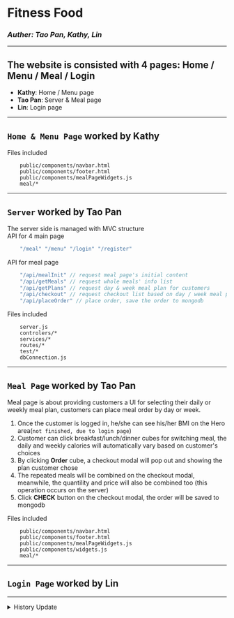 # Fitness Food 
### _Auther: Tao Pan, Kathy, Lin_
---

## The website is consisted with 4 pages: Home / Menu / Meal / Login

* **Kathy**: Home / Menu page
* **Tao Pan**: Server & Meal page
* **Lin**: Login page

---
## `Home & Menu Page` worked by Kathy

Files included
``` 
    public/components/navbar.html
    public/components/footer.html
    public/components/mealPageWidgets.js
    meal/*
```
---
## `Server` worked by Tao Pan
The server side is managed with MVC structure  
API for 4 main page
```js
    "/meal" "/menu" "/login" "/register"
```
API for meal page 
```js
    "/api/mealInit" // request meal page's initial content
    "/api/getMeals" // request whole meals' info list
    "/api/getPlans" // request day & week meal plan for customers
    "/api/checkout" // request checkout list based on day / week meal plan
    "/api/placeOrder" // place order, save the order to mongodb
```
Files included
``` 
    server.js 
    controlers/*
    services/*
    routes/*
    test/*
    dbConnection.js
```

---
## `Meal Page` worked by Tao Pan
Meal page is about providing customers a UI for selecting their daily or weekly meal plan, customers can place meal order by day or week.  
1. Once the customer is logged in, he/she can see his/her BMI on the Hero area(`not finished, due to login page`)
2. Customer can click breakfast/lunch/dinner cubes for switching meal, the daily and weekly calories will automatically vary based on customer's choices 
3. By clicking **Order** cube, a checkout modal will pop out and showing the plan customer chose
4. The repeated meals will be combined on the checkout modal, meanwhile, the quantility and price will also be combined too (this operation occurs on the server)
5. Click **CHECK** button on the checkout modal, the order will be saved to mongodb

Files included
```
    public/components/navbar.html
    public/components/footer.html
    public/components/mealPageWidgets.js
    public/components/widgets.js
    meal/*

```

---
## `Login Page` worked by Lin

---

<details>
<summary>History Update</summary>


`public` folder is where the website stored, includes home page & meal page

### Add A New Page

1. create a new folder in `public` folder for the new page, the folder name is the same as **request**
2. create html / js / css for this new page
3. if the page needs to load some html tag widgets, create a new widget for the page. e.g. `public/components/mealPageWidgets.js`
4. create a req for server in `server.js`: `app.get('/meal', (req, res) => {...})`
5. modify the **MVC** related files if required (`routes / controllers / services` folders)

<mark>NOTICE: Please be aware to use the correct **path** (e.g. `../xx/yy` `./xx/yy`) when you create new folders/files</mark>
---
</details>